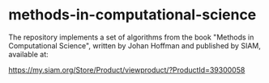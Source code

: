 # methods-in-computational-science
The repository implements a set of algorithms from the book "Methods in Computational Science", written by Johan Hoffman and published by SIAM, available at:

https://my.siam.org/Store/Product/viewproduct/?ProductId=39300058

